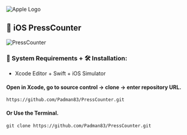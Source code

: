 ![Apple Logo](https://user-images.githubusercontent.com/45048950/73131198-bca1e580-4041-11ea-8f8d-ebfd844f0e64.png) 

## 📱 iOS PressCounter

![PressCounter](https://user-images.githubusercontent.com/45048950/74591290-af30b780-5051-11ea-93de-7d8b997667b5.gif)

### 🧰 System Requirements + 🛠️ Installation:

* Xcode Editor + Swift + iOS Simulator

#### Open in Xcode, go to source control -> clone -> enter repository URL.

```
https://github.com/Padman83/PressCounter.git
```

#### Or Use the Terminal.

```
git clone https://github.com/Padman83/PressCounter.git
```
